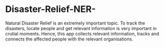 # Disaster-Relief-NER-
Natural Disaster Relief is an extremely important topic. To track the disasters, locate people and get relevant information is very important in crutial moments. Hence, this app collects relevant information, tracks and connects the affected people with the relevant organisations.   
